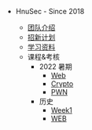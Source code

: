 * HnuSec - Since 2018
	
	* [团队介绍](Intro.md)
	* [招新计划](recruitment.md)
	* [学习资料](Stuff.md)
	* 课程&考核
	  * 2022 暑期
	    * [Web](web/Plan.md)
	    * [Crypto](crypto/Plan.md)
	    * [PWN](pwn/Plan.md)
	  * 历史
	    * [Week1](Week1.md)
	    * [WEB](Week2.md)

